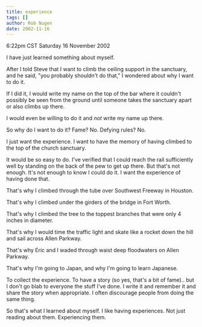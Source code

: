 ```yaml
---
title: experience
tags: []
author: Rob Nugen
date: 2002-11-16
---
```


<p class=date>6:22pm CST Saturday 16 November 2002</p>

<p>I have just learned something about myself.</p>

<p>After I told Steve that I want to climb the ceiling support in the
sanctuary, and he said, "you probably shouldn't do that," I wondered
about why I want to do it.</p>

<p>If I did it, I would write my name on the top of the bar where it
couldn't possibly be seen from the ground until someone takes the
sanctuary apart or also climbs up there.</p>

<p>I would even be willing to do it and <em>not</em> write my name up
there.</p>

<p>So why do I want to do it?  Fame?  No.  Defying rules?  No.</p>

<p>I just want the experience.  I want to have the memory of having
climbed to the top of the church sanctuary.</p>

<p>It would be so easy to do.  I've verified that I could reach the
rail sufficiently well by standing on the back of the pew to get up
there.  But that's not enough.  It's not enough to know I could do
it.  I want the experience of having done that.</p>

<p>That's why I climbed through the tube over Southwest Freeway in
Houston.</p>

<p>That's why I climbed under the girders of the bridge in Fort
Worth.</p>

<p>That's why I climbed the tree to the toppest branches that were
only 4 inches in diameter.</p>

<p>That's why I would time the traffic light and skate like a rocket
down the hill and sail across Allen Parkway.</p>

<p>That's why Eric and I waded through waist deep floodwaters on Allen
Parkway.</p>

<p>That's why I'm going to Japan, and why I'm going to learn
Japanese.</p>

<p>To collect the experience.  To have a story (so yes, that's a bit
of fame)..  but I don't go blab to everyone the stuff I've done.  I
write it and remember it and share the story when appropriate.  I
often discourage people from doing the same thing.</p>

<p>So that's what I learned about myself.  I like having experiences.
Not just reading about them.  Experiencing them.</p>

